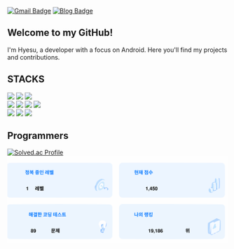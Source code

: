 [![Gmail Badge](https://img.shields.io/badge/Gmail-d14836?style=flat-square&logo=Gmail&logoColor=white&link=mailto:aimee39941@gmail.com)](mailto:aimee39941@gmail.com)
[![Blog Badge](http://img.shields.io/badge/-Blog-brightgreen?style=flat-square&logo=FF5722&link=https://treeunderthehuman.tistory.com)](https://treeunderthehuman.tistory.com)
## Welcome to my GitHub!
I'm Hyesu, a developer with a focus on Android. Here you'll find my projects and contributions.

## STACKS

<div> 
  <img src="https://img.shields.io/badge/android-34A853?style=for-the-badge&logo=android&logoColor=white"> 
  <img src="https://img.shields.io/badge/kotlin-7F52FF?style=for-the-badge&logo=kotlin&logoColor=white">
  <img src="https://img.shields.io/badge/firebase-DD2C00?style=for-the-badge&logo=firebase&logoColor=white"> 
  <br>

   <img src="https://img.shields.io/badge/unity-FFFFFF?style=for-the-badge&logo=unity&logoColor=black"> 
  <img src="https://img.shields.io/badge/csharp-512BD4?style=for-the-badge&logo=csharp&logoColor=white">
  <img src="https://img.shields.io/badge/lua-2C2D72?style=for-the-badge&logo=lua&logoColor=white"> 
  <img src="https://img.shields.io/badge/json-000000?style=for-the-badge&logo=json&logoColor=white"> 
  <br>

  <img src="https://img.shields.io/badge/java-007396?style=for-the-badge&logo=java&logoColor=white">
  <img src="https://img.shields.io/badge/spring-6DB33F?style=for-the-badge&logo=spring&logoColor=white">
  <img src="https://img.shields.io/badge/mysql-4479A1?style=for-the-badge&logo=mysql&logoColor=white">
  <br>
</div>

## Programmers
[![Solved.ac Profile](http://mazassumnida.wtf/api/v2/generate_badge?boj=aimee3994)](https://solved.ac/aimee3994/)
[![](https://github.com/ryu-hyesu/github-programmers-rank/blob/master/lib/result.svg)](https://github.com/libtv/github-programmers-rank)
